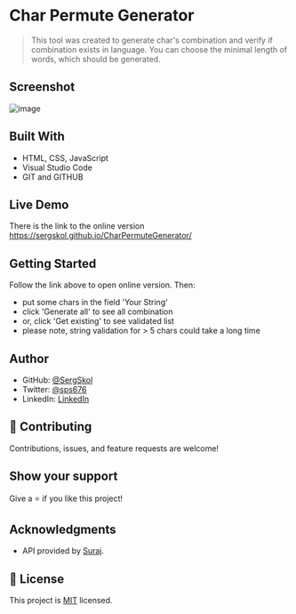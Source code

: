 # Char Permute Generator

> This tool was created to generate char's combination and verify if combination exists in language. You can choose the minimal length of words, which should be generated.

## Screenshot

![image](https://user-images.githubusercontent.com/106581139/202182440-0e8fd9f6-673d-4969-9afc-901e9de8e1c1.png)

## Built With

- HTML, CSS, JavaScript
- Visual Studio Code
- GIT and GITHUB

## Live Demo

There is the link to the online version
https://sergskol.github.io/CharPermuteGenerator/

## Getting Started

Follow the link above to open online version. Then:
- put some chars in the field 'Your String'
- click 'Generate all' to see all combination
- or, click 'Get existing' to see validated list
- please note, string validation for > 5 chars could take a long time

## Author

- GitHub: [@SergSkol](https://github.com/SergSkol)
- Twitter: [@sps676](https://twitter.com/sps676)
- LinkedIn: [LinkedIn](https://www.linkedin.com/in/sergiy-shkolnik-7801a53/)

## 🤝 Contributing

Contributions, issues, and feature requests are welcome!

## Show your support

Give a ⭐️ if you like this project!

## Acknowledgments

- API provided by [Suraj](https://dictionaryapi.dev/).

## 📝 License

This project is [MIT](./LICENSE) licensed.
